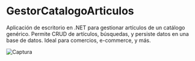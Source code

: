# GestorCatalogoArticulos
Aplicación de escritorio en .NET para gestionar artículos de un catálogo genérico. Permite CRUD de artículos, búsquedas, y persiste datos en una base de datos. Ideal para comercios, e-commerce, y más.

![Captura](https://github.com/user-attachments/assets/cf743d10-75f1-4508-b10b-533ec0667209)

